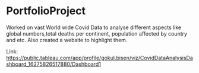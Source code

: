 # PortfolioProject

Worked on vast World wide Covid Data to analyse different aspects like global numbers,total deaths per continent, population affected by country and etc.
Also created a website to highlight them.

Link: https://public.tableau.com/app/profile/gokul.bisen/viz/CovidDataAnalysisDashboard_16275826517880/Dashboard1
